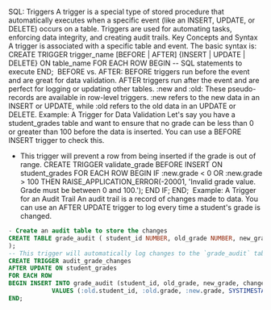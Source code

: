 SQL: Triggers
A trigger is a special type of stored procedure that automatically executes when a specific event (like an INSERT, UPDATE, or DELETE) occurs on a table. 
Triggers are used for automating tasks, enforcing data integrity, and creating audit trails.
Key Concepts and Syntax
A trigger is associated with a specific table and event. The basic syntax is:
CREATE TRIGGER trigger_name
[BEFORE | AFTER]
{INSERT | UPDATE | DELETE}
ON table_name
FOR EACH ROW
BEGIN
  -- SQL statements to execute
END;
​
BEFORE vs. AFTER: 
BEFORE triggers run before the event and are great for data validation. 
AFTER triggers run after the event and are perfect for logging or updating other tables.
:new and :old: 
These pseudo-records are available in row-level triggers. 
:new refers to the new data in an INSERT or UPDATE, while 
:old refers to the old data in an UPDATE or DELETE.
Example: A Trigger for Data Validation
Let's say you have a student_grades table and want to ensure that no grade can be less than 0 or greater than 100 before the data is inserted. You can use a BEFORE INSERT trigger to check this.
- This trigger will prevent a row from being inserted if the grade is out of range.
CREATE TRIGGER validate_grade
BEFORE INSERT ON student_grades
FOR EACH ROW
BEGIN IF :new.grade < 0 OR :new.grade > 100 THEN RAISE_APPLICATION_ERROR(-20001, 'Invalid grade value. Grade must be between 0 and 100.'); END IF;
END;
​
Example: A Trigger for an Audit Trail
An audit trail is a record of changes made to data. You can use an AFTER UPDATE trigger to log every time a student's grade is changed.

```sql
- Create an audit table to store the changes
CREATE TABLE grade_audit ( student_id NUMBER, old_grade NUMBER, new_grade NUMBER, change_date TIMESTAMP
);
-- This trigger will automatically log changes to the `grade_audit` table.
CREATE TRIGGER audit_grade_changes
AFTER UPDATE ON student_grades
FOR EACH ROW
BEGIN INSERT INTO grade_audit (student_id, old_grade, new_grade, change_date) 
			VALUES (:old.student_id, :old.grade, :new.grade, SYSTIMESTAMP);
END;
```
